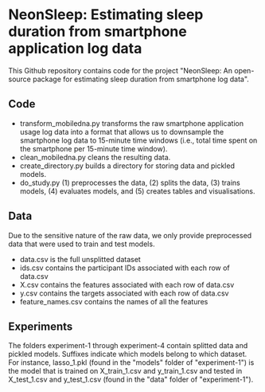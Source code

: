 # NeonSleep: Estimating sleep duration from smartphone application log data

This Github repository contains code for the project "NeonSleep: An open-source package for estimating sleep duration from smartphone log data". 

## Code
- transform_mobiledna.py transforms the raw smartphone application usage log data into a format that allows us to downsample the smartphone log data to 15-minute time windows (i.e., total time spent on the smartphone per 15-minute time window). 
- clean_mobiledna.py cleans the resulting data. 
- create_directory.py builds a directory for storing data and pickled models. 
- do_study.py (1) preprocesses the data, (2) splits the data, (3) trains models, (4) evaluates models, and (5) creates tables and visualisations. 

## Data
Due to the sensitive nature of the raw data, we only provide preprocessed data that were used to train and test models. 

- data.csv is the full unsplitted dataset
- ids.csv contains the participant IDs associated with each row of data.csv
- X.csv contains the features associated with each row of data.csv
- y.csv contains the targets associated with each row of data.csv
- feature_names.csv contains the names of all the features 

## Experiments
The folders experiment-1 through experiment-4 contain splitted data and pickled models. Suffixes indicate which models belong to which dataset. For instance, lasso_1.pkl (found in the "models" folder of "experiment-1") is the model that is trained on X_train_1.csv and y_train_1.csv and tested in X_test_1.csv and y_test_1.csv (found in the "data" folder of "experiment-1").